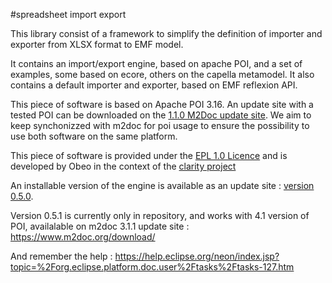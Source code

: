 #spreadsheet import export

This library consist of a framework to simplify the definition of importer and exporter from XLSX format to EMF model. 

It contains an import/export engine, based on apache POI, and a set of examples, some based on ecore, others on the capella metamodel. It also contains 
a default importer and exporter, based on EMF reflexion API.

This piece of software is based on Apache POI 3.16. An update site with a tested POI can be downloaded on the [1.1.0 M2Doc update site](https://s3-eu-west-1.amazonaws.com/obeo-m2doc-releases/1.1.0/repository). We aim to keep synchonizzed with m2doc for poi usage to ensure the possibility to use both software on the same platform. 

This piece of software is provided under the [EPL 1.0 Licence](http://www.eclipse.org/legal/epl-v10.html) and
is developed by Obeo in the context of the [clarity project](http://www.clarity-se.org/)

An installable version of the engine is available as an update site : [version 0.5.0](http://jpequery.free.fr/EMFSpreadsheetIO/0.5.0/).

Version 0.5.1 is currently only in repository, and works with 4.1 version of POI, availalable on m2doc 3.1.1 update site : https://www.m2doc.org/download/

And remember the help : https://help.eclipse.org/neon/index.jsp?topic=%2Forg.eclipse.platform.doc.user%2Ftasks%2Ftasks-127.htm
